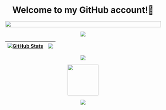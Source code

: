 <div align="center">
  <h1> Welcome to my GitHub account!👋 </h1>
</div>

<!--📏LINE-->
<img src="https://i.imgur.com/dBaSKWF.gif" height="20" width="100%">

<!--📊💬STATTITLE / 🌐WEBSITE: https://textanim.com/ -->
<p align="center">
<img src="https://i.imgur.com/YCw47Dm.gif">

| <a href="#"><img align="center" src="https://github-readme-stats.vercel.app/api?username=milkeles&show_icons=true&border_color=92B304&theme=merko" alt="GitHub Stats" /></a> | <a href="#"><img align="center" src="https://streak-stats.demolab.com/?user=milkeles&border=92B304&theme=merko" /></a> |
| ------------- | ------------- |

<div align = "center">
   <img class="img" src="https://github-readme-stats.vercel.app/api/top-langs/?username=milkeles&layout=compact&show_icons=true&border_color=92B304&theme=merko" />
<div>

<!--🏆TROPHYGIF-->
<p align="center">
<img src="https://media.tenor.com/0ENB5HuTH0gAAAAi/trophy-beker.gif"  width="100px" height="100px"></p>



<div align="center">
  <img class="img" src="https://github-profile-trophy.vercel.app/?username=milkeles&theme=matrix&no-frame=true&title=Commits,Stars,Issues,Repositories&column=4" />
</div>


